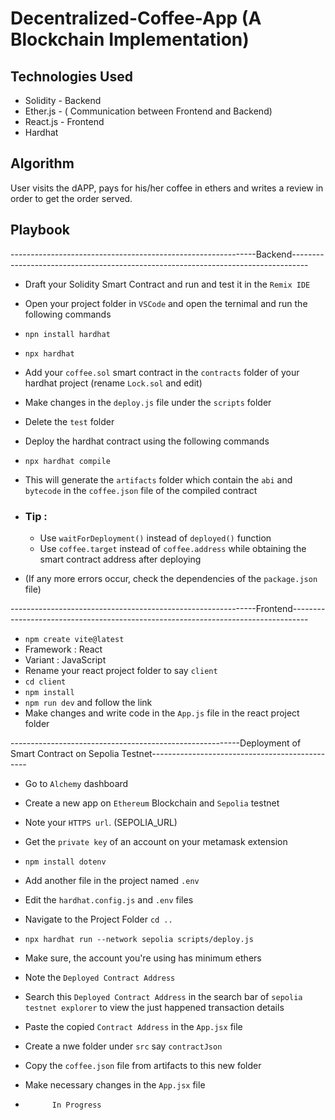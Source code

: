# Decentralized-Coffee-App (A Blockchain Implementation)

## Technologies Used
* Solidity - Backend
* Ether.js - ( Communication between Frontend and Backend)
* React.js - Frontend
* Hardhat

## Algorithm

User visits the dAPP, pays for his/her coffee in ethers and writes a review in order to get the order served.

## Playbook

-------------------------------------------------------------Backend----------------------------------------------------------------------------------
- Draft your Solidity Smart Contract and run and test it in the `Remix IDE`
- Open your project folder in `VSCode` and open the ternimal and run the following commands
- `npn install hardhat`
- `npx hardhat`
- Add your `coffee.sol` smart contract in the `contracts` folder of your hardhat project (rename `Lock.sol` and edit)
- Make changes in the `deploy.js` file under the `scripts` folder
- Delete the `test` folder

- Deploy the hardhat contract using the following commands
- `npx hardhat compile`
- This will generate the `artifacts` folder which contain the `abi` and `bytecode` in the `coffee.json` file of the compiled contract
- ### Tip :
  - Use `waitForDeployment()` instead of `deployed()` function
  - Use `coffee.target` instead of `coffee.address` while obtaining the smart contract address after deploying
- (If any more errors occur, check the dependencies of the `package.json` file)

-------------------------------------------------------------Frontend----------------------------------------------------------------------------------
- `npm create vite@latest`
- Framework : React
- Variant : JavaScript
- Rename your react project folder to say `client`
- `cd client`
- `npm install`
- `npm run dev` and follow the link
- Make changes and write code in the `App.js` file in the react project folder

---------------------------------------------------------Deployment of Smart Contract on Sepolia Testnet-----------------------------------------------
- Go to `Alchemy` dashboard
- Create a new app on `Ethereum` Blockchain and `Sepolia` testnet
- Note your `HTTPS url`. (SEPOLIA_URL)
- Get the `private key` of an account on your metamask extension
- `npm install dotenv`
- Add another file in the project named `.env`
- Edit the `hardhat.config.js`  and `.env` files
- Navigate to the Project Folder `cd ..`
- `npx hardhat run --network sepolia scripts/deploy.js`
- Make sure, the account you're using has minimum ethers
- Note the `Deployed Contract Address`
- Search this `Deployed Contract Address` in the search bar of `sepolia testnet explorer` to view the just happened transaction details

- Paste the copied `Contract Address` in the `App.jsx` file
- Create a nwe folder under `src` say `contractJson`
- Copy the `coffee.json` file from artifacts to this new folder
- Make necessary changes in the `App.jsx` file

-           In Progress



  
